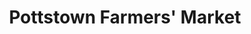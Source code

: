 ---
title: "Pottstown Farmers' Market"
url: /pottstown/pottstown-farmers-market/
shop: Gemüse & Obst
---